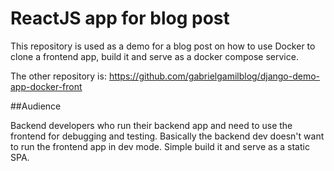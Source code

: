 # ReactJS app for blog post

This repository is used as a demo for a blog post on how to use Docker to clone a frontend app, build it and serve as a docker compose service.

The other repository is: https://github.com/gabrielgamilblog/django-demo-app-docker-front

##Audience

Backend developers who run their backend app and need to use the frontend for debugging and testing.
Basically the backend dev doesn't want to run the frontend app in dev mode. Simple build it and serve as a static SPA.
